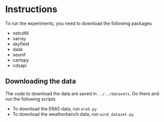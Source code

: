 # Instructions

To run the experiments, you need to download the following packages
- netcdf4
- xarray
- skyfield
- dask
- xesmf
- cartopy
- cdsapi

## Downloading the data
The code to download the data are saved in `../../datasets`. Go there and run the following scripts
- To download the ERA5 data, run `era5.py`
- To download the weatherbench data, run `wind_dataset.py`




